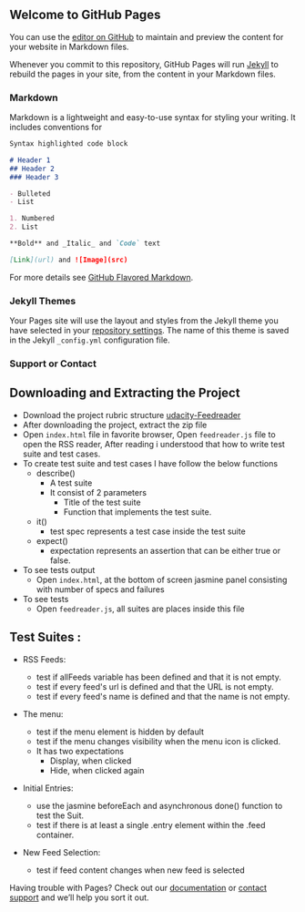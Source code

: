 ## Welcome to GitHub Pages

You can use the [editor on GitHub](https://github.com/karnakarunakar82/pwaphase1/edit/master/README.md) to maintain and preview the content for your website in Markdown files.

Whenever you commit to this repository, GitHub Pages will run [Jekyll](https://jekyllrb.com/) to rebuild the pages in your site, from the content in your Markdown files.

### Markdown

Markdown is a lightweight and easy-to-use syntax for styling your writing. It includes conventions for

```markdown
Syntax highlighted code block

# Header 1
## Header 2
### Header 3

- Bulleted
- List

1. Numbered
2. List

**Bold** and _Italic_ and `Code` text

[Link](url) and ![Image](src)
```

For more details see [GitHub Flavored Markdown](https://guides.github.com/features/mastering-markdown/).

### Jekyll Themes

Your Pages site will use the layout and styles from the Jekyll theme you have selected in your [repository settings](https://github.com/karnakarunakar82/pwaphase1/settings). The name of this theme is saved in the Jekyll `_config.yml` configuration file.

### Support or Contact


## Downloading and Extracting  the Project
- Download the project rubric structure [udacity-Feedreader](https://github.com/udacity/frontend-nanodegree-feedreader)
- After downloading the project, extract the zip file
- Open `index.html` file in favorite browser, Open `feedreader.js` file to open the RSS reader, After reading i understood that how to write test suite and test cases.
- To create test suite and test cases I have follow the below functions
    * describe()
        - A test suite
        - It consist of 2 parameters
            * Title of the test suite
            *  Function that implements the test suite.
    * it()
        - test spec represents a test case inside the test suite
    * expect()
        - expectation represents an assertion that can be either true or false.
- To see tests output
    * Open `index.html`, at the bottom of screen jasmine panel consisting with number of specs and failures
- To see tests
    * Open `feedreader.js`, all suites are places inside this file
## Test Suites :
- RSS Feeds:
    * test if allFeeds variable has been defined and that it is not empty.
    * test if every feed's url is defined and that the URL is not empty.
    * test if every feed's name is defined and that the name is  not empty.

- The menu:
    * test if the menu element is hidden by default
    * test if the menu changes visibility when the menu icon is clicked.
    * It has two expectations
        - Display, when clicked
        - Hide, when clicked again

- Initial Entries:
    * use the jasmine  beforeEach and asynchronous done() function to test the Suit.
    * test if there is at least a single .entry element within the .feed container.
- New Feed Selection:
    * test if feed content changes when new feed is selected






















Having trouble with Pages? Check out our [documentation](https://help.github.com/categories/github-pages-basics/) or [contact support](https://github.com/contact) and we’ll help you sort it out.
